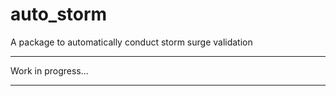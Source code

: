 # auto_storm
A package to automatically conduct storm surge validation

***
Work in progress...
***
